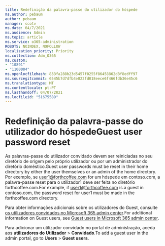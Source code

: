 ```yaml
---
title: Redefinição da palavra-passe do utilizador do hóspede
ms.author: pebaum
author: pebaum
manager: scotv
ms.date: 04/7/2021
ms.audience: Admin
ms.topic: article
ms.service: o365-administration
ROBOTS: NOINDEX, NOFOLLOW
localization_priority: Priority
ms.collection: Adm_O365
ms.custom:
- "10891"
- "1100004"
ms.openlocfilehash: 833fa288b23d5457f0255f86458862d8f8edff97
ms.sourcegitcommit: 6545b7d7dfb4e022fd018eece6f466fdb36e45c6
ms.translationtype: MT
ms.contentlocale: pt-PT
ms.lasthandoff: 04/07/2021
ms.locfileid: "51675589"
---
```

# <a name="guest-user-password-reset"></a><span data-ttu-id="8cb09-102">Redefinição da palavra-passe do utilizador do hóspede</span><span class="sxs-lookup"><span data-stu-id="8cb09-102">Guest user password reset</span></span>

<span data-ttu-id="8cb09-103">As palavras-passe do utilizador convidado devem ser reiniciadas no seu diretório de origem pelo próprio utilizador ou por um administrador do diretório doméstico.</span><span class="sxs-lookup"><span data-stu-id="8cb09-103">Guest user passwords must be reset in their home directory by either the user themselves or an admin of the home directory.</span></span> <span data-ttu-id="8cb09-104">Por exemplo, se user1@forthcoffee.com for um hóspede em contoso.com, a palavra-passe reset para o utilizador1 deve ser feita no diretório forthcoffee.com.</span><span class="sxs-lookup"><span data-stu-id="8cb09-104">For example, if user1@forthcoffee.com is a guest in contoso.com, the password reset for user1 must be made in the forthcoffee.com directory.</span></span>

<span data-ttu-id="8cb09-105">Para obter informações adicionais sobre os utilizadores do Guest, consulte [os utilizadores convidados no Microsoft 365 admin center](https://docs.microsoft.com/microsoft-365/admin/add-users/about-guest-users).</span><span class="sxs-lookup"><span data-stu-id="8cb09-105">For additional information on Guest users, see [Guest users in Microsoft 365 admin center](https://docs.microsoft.com/microsoft-365/admin/add-users/about-guest-users).</span></span>

<span data-ttu-id="8cb09-106">Para adicionar um utilizador convidado no portal de administração, aceda aos **utilizadores do Utilizador**  >  **Convidado**.</span><span class="sxs-lookup"><span data-stu-id="8cb09-106">To add a guest user in the admin portal, go to **Users** > **Guest users**.</span></span>